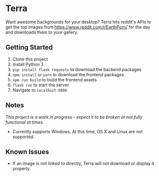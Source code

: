 # Terra
Want awesome backgrounds for your desktop? Terra hits reddit's APIs to get the top images from https://www.reddit.com/r/EarthPorn/ for the day and downloads them to your gallery.

## Getting Started
1. Clone this project
2. Install Python 3
3. `pip install flask requests` to download the backend packages
4. `npm install` or `yarn` to download the frontend packages
5. `npm run build` to build the frontend assets
6. `flask run` to start the server
7. Navigate to `localhost:5000`

## Notes
*This project is a work in progress - expect it to be broken or not fully functional at times.*
- Currently supports Windows. At this time, OS X and Linux are not supported.

## Known Issues
- If an image is not linked to directly, Terra will not download or display it properly.

